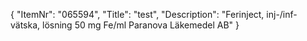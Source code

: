 {
  "ItemNr": "065594",
  "Title": "test",
  "Description": "Ferinject, inj-/inf-vätska, lösning 50 mg Fe/ml Paranova Läkemedel AB"
}